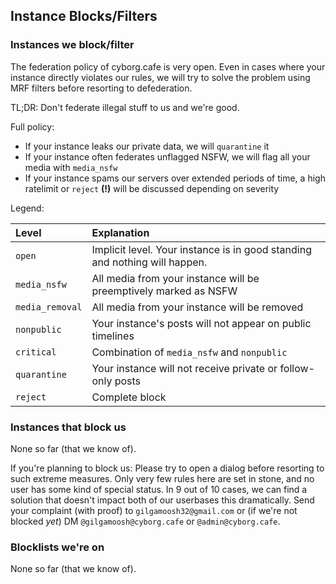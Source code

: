 ## Instance Blocks/Filters

### Instances we block/filter

The federation policy of cyborg.cafe is very open.
Even in cases where your instance directly violates our rules,
we will try to solve the problem using MRF filters before resorting to defederation.

TL;DR: Don't federate illegal stuff to us and we're good.

Full policy:

- If your instance leaks our private data, we will `quarantine` it
- If your instance often federates unflagged NSFW, we will flag all your media with `media_nsfw`
- If your instance spams our servers over extended periods of time, a high ratelimit or `reject` **(!)** will be discussed depending on severity

Legend:

| Level | Explanation |
|:------|:------------|
| `open` | Implicit level. Your instance is in good standing and nothing will happen. |
| `media_nsfw` | All media from your instance will be preemptively marked as NSFW |
| `media_removal` | All media from your instance will be removed |
| `nonpublic` | Your instance's posts will not appear on public timelines |
| `critical` | Combination of `media_nsfw` and `nonpublic` |
| `quarantine` | Your instance will not receive private or follow-only posts |
| `reject` | Complete block |

### Instances that block us

None so far (that we know of).

If you're planning to block us:
Please try to open a dialog before resorting to such extreme measures.
Only very few rules here are set in stone, and no user has some kind of special status.
In 9 out of 10 cases, we can find a solution that doesn't impact both of our userbases this dramatically.
Send your complaint (with proof) to `gilgamoosh32@gmail.com` or (if we're not blocked *yet*) DM `@gilgamoosh@cyborg.cafe` or `@admin@cyborg.cafe`.

### Blocklists we're on

None so far (that we know of).
